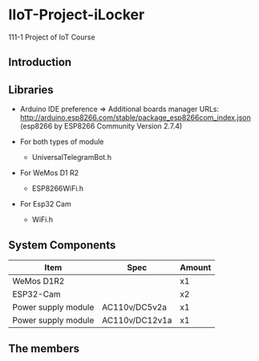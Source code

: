 # IIoT-Project-iLocker
111-1 Project of IoT Course
## Introduction




## Libraries
- Arduino IDE preference => Additional boards manager URLs: http://arduino.esp8266.com/stable/package_esp8266com_index.json
(esp8266 by ESP8266 Community Version 2.7.4)

- For both types of module
  - UniversalTelegramBot.h

- For WeMos D1 R2
  - ESP8266WiFi.h

- For Esp32 Cam
  - WiFi.h

## System Components
| Item | Spec | Amount |
| ---- | ---- | ----   |
| WeMos D1R2 | | x1 |
| ESP32-Cam | | x2
| Power supply module | AC110v/DC5v2a  | x1 |
| Power supply module | AC110v/DC12v1a  | x1 |

## The members
